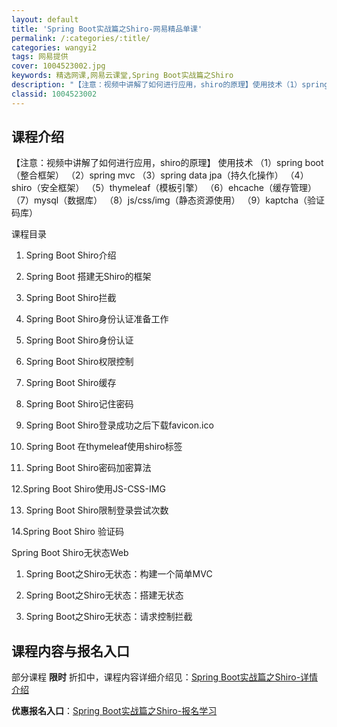 ```yaml
---
layout: default
title: 'Spring Boot实战篇之Shiro-网易精品单课'
permalink: /:categories/:title/
categories: wangyi2
tags: 网易提供
cover: 1004523002.jpg
keywords: 精选网课,网易云课堂,Spring Boot实战篇之Shiro
description: "【注意：视频中讲解了如何进行应用，shiro的原理】使用技术（1）springboot（整合框架）（2）springmvc（3）springdatajpa（持久化操作）（4）shiro（安全"
classid: 1004523002
---
```


## 课程介绍

【注意：视频中讲解了如何进行应用，shiro的原理】
使用技术
（1）spring boot（整合框架）
（2）spring mvc
（3）spring data jpa（持久化操作）
（4）shiro（安全框架）
（5）thymeleaf（模板引擎）
（6）ehcache（缓存管理）
（7）mysql（数据库）
（8）js/css/img（静态资源使用）
（9）kaptcha（验证码库）

课程目录
1. Spring Boot Shiro介绍
 
2. Spring Boot 搭建无Shiro的框架
 
3. Spring Boot Shiro拦截
 
4. Spring Boot Shiro身份认证准备工作
 
5. Spring Boot Shiro身份认证
 
6. Spring Boot Shiro权限控制
 
7. Spring Boot Shiro缓存
 
8. Spring Boot Shiro记住密码
 
9. Spring Boot Shiro登录成功之后下载favicon.ico
 
10. Spring Boot 在thymeleaf使用shiro标签
 
11. Spring Boot Shiro密码加密算法
 
12.Spring Boot Shiro使用JS-CSS-IMG
 
13. Spring Boot Shiro限制登录尝试次数
 
14.Spring Boot Shiro 验证码
 
 
Spring Boot Shiro无状态Web
 
1. Spring Boot之Shiro无状态：构建一个简单MVC
 
2. Spring Boot之Shiro无状态：搭建无状态
 
3. Spring Boot之Shiro无状态：请求控制拦截

## 课程内容与报名入口

部分课程 **限时** 折扣中，课程内容详细介绍见：[Spring Boot实战篇之Shiro-详情介绍](https://study.163.com/course/introduction/1004523002.htm?share=1&shareId=1025206652&utm_campaign=share&utm_medium=iphoneShare&utm_source=&utm_u=1025206652)

**优惠报名入口**：[Spring Boot实战篇之Shiro-报名学习](https://study.163.com/course/introduction/1004523002.htm?share=1&shareId=1025206652&utm_campaign=share&utm_medium=iphoneShare&utm_source=&utm_u=1025206652)

